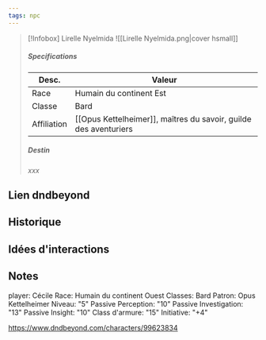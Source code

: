 ```yaml
---
tags: npc
---
```



> [!Infobox] Lirelle Nyelmida
> ![[Lirelle Nyelmida.png|cover hsmall]]
> ##### Specifications
> | Desc. | Valeur |
> | --- | --- |
> | Race | Humain du continent Est |
> | Classe | Bard |
> | Affiliation | [[Opus Kettelheimer]], maîtres du savoir, guilde des aventuriers |
> ##### Destin
> *xxx*

## Lien dndbeyond

## Historique

## Idées d'interactions

## Notes 



player: Cécile
Race: Humain du continent Ouest
Classes: Bard
Patron: Opus Kettelheimer
Niveau: "5"
Passive Perception: "10"
Passive Investigation: "13"
Passive Insight: "10"
Class d'armure: "15"
Initiative: "+4"

https://www.dndbeyond.com/characters/99623834